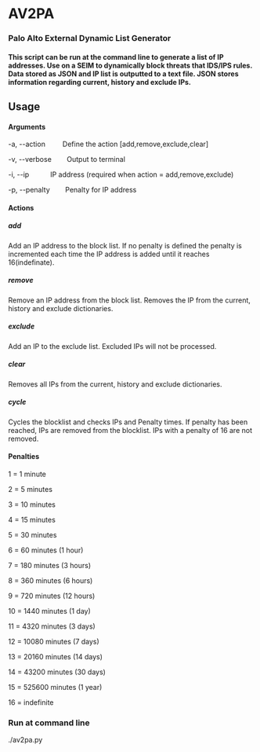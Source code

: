 # AV2PA
### Palo Alto External Dynamic List Generator

#### This script can be run at the command line to generate a list of IP addresses.  Use on a SEIM to dynamically block threats that IDS/IPS rules.  Data stored as JSON and IP list is outputted to a text file.  JSON stores information regarding current, history and exclude IPs. 

## Usage

#### Arguments

 -a, --action &nbsp;&nbsp;&nbsp;&nbsp;&nbsp;&nbsp;&nbsp; Define the action [add,remove,exclude,clear]
 
 -v, --verbose &nbsp;&nbsp;&nbsp;&nbsp;&nbsp;&nbsp; Output to terminal
 
 -i, --ip &nbsp;&nbsp;&nbsp;&nbsp;&nbsp;&nbsp;&nbsp;&nbsp;&nbsp; IP address (required when action = add,remove,exclude)
 
 -p, --penalty &nbsp;&nbsp;&nbsp;&nbsp;&nbsp;&nbsp; Penalty for IP address
 
 
#### Actions

##### add
Add an IP address to the block list.  If no penalty is defined the penalty is incremented each time the IP address is added until it reaches 16(indefinate).

##### remove
Remove an IP address from the block list.  Removes the IP from the current, history and exclude dictionaries.

##### exclude
Add an IP to the exclude list.  Excluded IPs will not be processed.

##### clear 
Removes all IPs from the current, history and exclude dictionaries.

##### cycle
Cycles the blocklist and checks IPs and Penalty times.  If penalty has been reached, IPs are removed from the blocklist.  IPs with a penalty of 16 are not removed.  

#### Penalties
1 = 1 minute

2 = 5 minutes

3 = 10 minutes

4 = 15 minutes

5 = 30 minutes

6 = 60 minutes (1 hour)

7 = 180 minutes (3 hours)

8 = 360 minutes (6 hours)

9 = 720 minutes (12 hours)

10 = 1440 minutes (1 day)

11 = 4320 minutes (3 days)

12 = 10080 minutes (7 days)

13 = 20160 minutes (14 days)

14 = 43200 minutes (30 days)

15 = 525600 minutes (1 year)

16 = indefinite



### Run at command line



./av2pa.py 